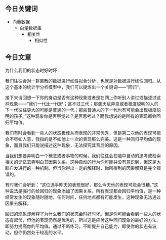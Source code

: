 ## 今日关键词
- 向量数据
	- 向量数据库
		- 相关性
			- 相似性

## 今日文章

为什么我们的状态时好时坏

我们往往会对一群离散的数据进行线性拟合分析，也就是对数据进行线性回归。从这个基本的统计学分析模型中，我们可以提炼出一个关键词——“回归“。

接下来请回想一下你的身边是否有这种现象或者是在网上你听别人讲过或描述过这种现象——“我们一代比一代好；富不过三代；那些天赋异禀或者极度聪明的人的下一代往往更大的可能是普通的一代；那些普通人的下一代也有可能会出现极度聪明的孩子。”这种现象你是否察觉过？是否思考过？而我想说的是所有的表现都会回归平均值。

我们有时会看到一些人的状态极佳从而表现的非常优秀，但是第二次他的表现可能会不尽如人意，我指的是不如他上一次的表现那么完美。这是一种回归平均值的现象，而且我们只能说描述这种现象，无法探究其背后的原因。

当我们想要弄明白一个概念或者事物的时候，我们往往会在脑中自动的思考或检索相关的记忆去弄明白其因果关系。这种自动的行为你可能并没有意识到，但这是大脑自发进行的一种机制。但当你得出一定的解释时，你所得到的因果解释是完全错误的。

有时我们会听到：“这位选手昨天的表现很好，那么今天他的表现可能会很糟。”这种说法是强行的给回归的现象添加了因果关系。所有表现都会回归平均值，是一种经常发生的现象随时随地，任何时间，任何地点都有可能发生，这种现象无法通过因果去解释。

回归的现象却解释了为什么我们的状态会时好时坏。但是你可能会看到一些人的状态有起伏，但他的表现仍然是优秀的，所以这是应付这种回归现象的最好的方法。即努力提高你的平均值。通过不断练习，不断提升自己能力，即使你的状态有波动，但你仍然处于较高的水平。